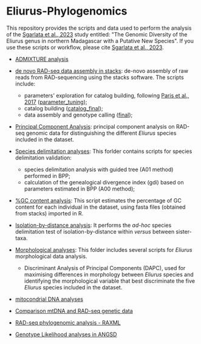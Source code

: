 # Eliurus-Phylogenomics

This repository provides the scripts and data used to perform the analysis of the [Sgarlata et al., 2023](https://www.biorxiv.org/content/10.1101/2022.10.21.513246v1) study entitled: "The Genomic Diversity of the Eliurus genus in northern Madagascar with a Putative New Species".
If you use these scripts or workflow, please cite [Sgarlata et al., 2023](https://www.biorxiv.org/content/10.1101/2022.10.21.513246v1).

* [ADMIXTURE analysis](ADMIXTURE)


* [de novo RAD-seq data assembly in stacks](stacks): de-novo assembly of raw reads from RAD-sequencing using the stacks software. The scripts include:
   * parameters' exploration for catalog building, following [Paris et al., 2017](https://besjournals.onlinelibrary.wiley.com/doi/10.1111/2041-210X.12775) ([parameter_tuning](stacks/parameter_tuning));
   * catalog building ([catalog_final](stacks/catalog_final));
   * data assembly and genotype calling ([final](stacks/final));

* [Principal Component Analysis](pca): principal component analysis on RAD-seq genomic data for distinguishing the different *Eliurus* species included in the dataset.

* [Species delimitation analyses](BPP_and_gdi): This forlder contains scripts for species delimitation validation:
   * species delimitation analysis with guided tree (A01 method) performed in BPP;
   * calculation of the genealogical divergence index (gdi) based on parameters estimated in BPP (A00 method);

* [%GC content analysis](GCcontent): This script estimates the percentage of GC content for each individual in the dataset, using fasta files (obtained from stacks) imported in R. 

* [Isolation-by-distance analysis](IBD): It performs the *ad-hoc* species delimitation test of isolation-by-distance within *versus* between sister-taxa.

* [Morphological analyses](morphology): This folder includes several scripts for *Eliurus* morphological data analysis.
   * Discriminant Analysis of Principal Components (DAPC), used for maximising differences in morphology between *Eliurus* species and identifying the morphological variable that best discriminate the five *Eliurus* species included in the dataset. 
 
* [mitocondrial DNA analyses](mtDNA_analyses)

* [Comparison mtDNA and RAD-seq genetic data](mtDNAvsRAD)

* [RAD-seq phylogenomic analysis - RAXML](RAXML)

* [Genotype Likelihood analyses in ANGSD](ANGSD)
